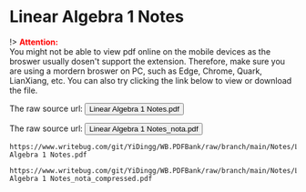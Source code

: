 # Linear Algebra 1 Notes

!> **<span style='color:red'>Attention:</span>**<br>
You might not be able to view pdf online on the mobile devices as the broswer usually dosen't support the extension. Therefore, make sure you are using a mordern broswer on PC, such as Edge, Chrome, Quark, LianXiang, etc. You can also try clicking the link below to view or download the file.

The raw source url: <button onclick="window.open('https://www.writebug.com/git/YiDingg/WB.PDFBank/raw/branch/main/Notes/Linear Algebra 1 Notes.pdf')" type="button">Linear Algebra 1 Notes.pdf</button>

The raw source url: <button onclick="window.open('https://www.writebug.com/git/YiDingg/WB.PDFBank/raw/branch/main/Notes/Linear Algebra 1 Notes_nota_compressed.pdf')" type="button">Linear Algebra 1 Notes_nota.pdf</button>

```pdf
https://www.writebug.com/git/YiDingg/WB.PDFBank/raw/branch/main/Notes/Linear Algebra 1 Notes.pdf
```

```pdf
https://www.writebug.com/git/YiDingg/WB.PDFBank/raw/branch/main/Notes/Linear Algebra 1 Notes_nota_compressed.pdf
```
